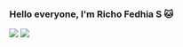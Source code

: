 ### Hello everyone, I'm Richo Fedhia S :cat:

![](https://github-readme-stats.vercel.app/api?username=Richofedhias&show_icons=true&count_private=true&line_height=40)
![](https://github-readme-stats.vercel.app/api/top-langs/?username=Richofedhias&hide=html)
